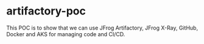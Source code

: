 # artifactory-poc
This POC is to show that we can use JFrog Artifactory, JFrog X-Ray, GitHub, Docker and AKS for managing code and CI/CD.
 
